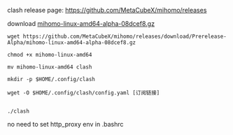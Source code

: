 clash release page: https://github.com/MetaCubeX/mihomo/releases

download [mihomo-linux-amd64-alpha-08dcef8.gz](https://github.com/MetaCubeX/mihomo/releases/download/Prerelease-Alpha/mihomo-linux-amd64-alpha-08dcef8.gz)
```
wget https://github.com/MetaCubeX/mihomo/releases/download/Prerelease-Alpha/mihomo-linux-amd64-alpha-08dcef8.gz

chmod +x mihomo-linux-amd64

mv mihomo-linux-amd64 clash

mkdir -p $HOME/.config/clash

wget -O $HOME/.config/clash/config.yaml [订阅链接]


./clash
```
no need to set http_proxy env in .bashrc
